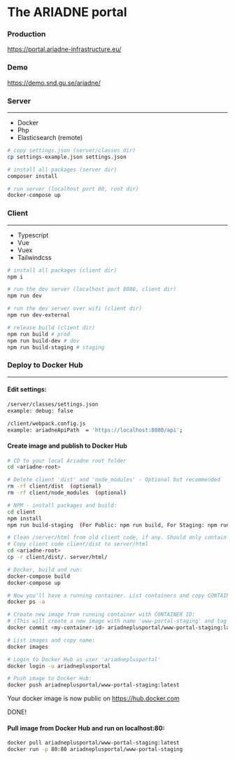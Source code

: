 # The ARIADNE portal

### Production

https://portal.ariadne-infrastructure.eu/

### Demo

https://demo.snd.gu.se/ariadne/

### Server
---

- Docker
- Php
- Elasticsearch (remote)

``` bash
# copy settings.json (server/classes dir)
cp settings-example.json settings.json

# install all packages (server dir)
composer install

# run server (localhost port 80, root dir)
docker-compose up

```

### Client
---

- Typescript
- Vue
- Vuex
- Tailwindcss

``` bash
# install all packages (client dir)
npm i

# run the dev server (localhost port 8080, client dir)
npm run dev

# run the dev server over wifi (client dir)
npm run dev-external

# release build (client dir)
npm run build # prod
npm run build-dev # dev
npm run build-staging # staging

```

### Deploy to Docker Hub
---

#### Edit settings:

``` bash
/server/classes/settings.json
example: debug: false

/client/webpack.config.js
example: ariadneApiPath  = 'https://localhost:8080/api';
```


#### Create image and publish to Docker Hub

``` bash
# CD to your local Ariadne root folder
cd <ariadne-root>

# Delete client 'dist' and 'node_modules' - Optional but recommended
rm -rf client/dist  (optional)
rm -rf client/node_modules  (optional)

# NPM - install packages and build:
cd client
npm install
npm run build-staging  (For Public: npm run build, For Staging: npm run build-staging, For DEV: npm run build-dev)

# Clean /server/html from old client code, if any. Should only contain folder '/api' with backend code.
# Copy client code client/dist to server/html
cd <ariadne-root>
cp -r client/dist/. server/html/

# Docker, build and run:
docker-compose build
docker-compose up

# Now you'll have a running container. List containers and copy CONTAINER ID:
docker ps -a

# Create new image from running container with CONTAINER ID:
# (This will create a new image with name 'www-portal-staging' and tag 'latest' )
docker commit <my-container-id> ariadneplusportal/www-portal-staging:latest

# List images and copy name:
docker images

# Login to Docker Hub as user 'ariadneplusportal'
docker login -u ariadneplusportal

# Push image to Docker Hub:
docker push ariadneplusportal/www-portal-staging:latest

```

Your docker image is now public on https://hub.docker.com

DONE!

#### Pull image from Docker Hub and run on localhost:80:
``` bash
docker pull ariadneplusportal/www-portal-staging:latest
docker run -p 80:80 ariadneplusportal/www-portal-staging
```
